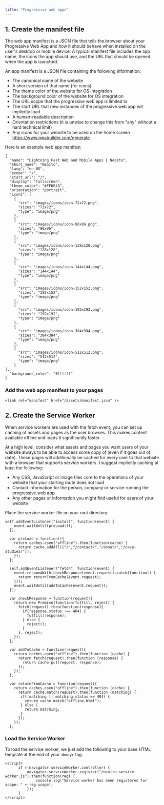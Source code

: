 ```yaml
---
title: "Progressive web apps"
---
```


## 1. Create the manifest file

The web app manifest is a JSON file that tells the browser about your Progressive Web App and how it should behave when installed on the user's desktop or mobile device. A typical manifest file includes the app name, the icons the app should use, and the URL that should be opened when the app is launched.

An app manifest is a JSON file containing the following information:

* The canonical name of the website
* A short version of that name (for icons)
* The theme color of the website for OS integration
* The background color of the website for OS integration
* The URL scope that the progressive web app is limited to
* The start URL that new instances of the progressive web app will implicitly load
* A human-readable description
* Orientation restrictions (it is unwise to change this from "any" without a hard technical limit)
* Any icons for your website to be used on the home screen https://www.pwabuilder.com/generate

Here is an example web app manifest

```
{
  "name": "Lightning Fast Web and Mobile Apps | Neoito",
  "short_name": "Neoito",
  "lang": "en-US",
  "scope": "/",
  "start_url": "/",
  "display": "fullscreen",
  "theme_color": "#FF6E43",
  "orientation": "portrait",
  "icons": [
    {
      "src": "images/icons/icon-72x72.png",
      "sizes": "72x72",
      "type": "image/png"
    },
    {
      "src": "images/icons/icon-96x96.png",
      "sizes": "96x96",
      "type": "image/png"
    },
    {
      "src": "images/icons/icon-128x128.png",
      "sizes": "128x128",
      "type": "image/png"
    },
    {
      "src": "images/icons/icon-144x144.png",
      "sizes": "144x144",
      "type": "image/png"
    },
    {
      "src": "images/icons/icon-152x152.png",
      "sizes": "152x152",
      "type": "image/png"
    },
    {
      "src": "images/icons/icon-192x192.png",
      "sizes": "192x192",
      "type": "image/png"
    },
    {
      "src": "images/icons/icon-384x384.png",
      "sizes": "384x384",
      "type": "image/png"
    },
    {
      "src": "images/icons/icon-512x512.png",
      "sizes": "512x512",
      "type": "image/png"
    }
],
  "background_color": "#ffffff"
}
```

### Add the web app manifest to your pages

```
<link rel="manifest" href="/assets/manifest.json" />
```


## 2. Create the Service Worker

When service workers are used with the fetch event, you can set up caching of assets and pages as the user browses. This makes content available offline and loads it significantly faster.

At a high level, consider what assets and pages you want users of your website always to be able to access some copy of (even if it goes out of date). These pages will additionally be cached for every user to that website with a browser that supports service workers. I suggest implicitly caching at least the following:

* Any CSS, JavaScript or image files core to the operations of your website that your starting route does not load
* Contact information for the person, company or service running the progressive web app
* Any other pages or information you might find useful for users of your website

Place the service worker file on your root directory 

```
self.addEventListener("install", function(event) {
    event.waitUntil(preLoad());
  });
  
  var preLoad = function(){
    return caches.open("offline").then(function(cache) {
      return cache.addAll(["/","/contact/","/about/","/case-studies/"]);
    });
  };
  
  self.addEventListener("fetch", function(event) {
    event.respondWith(checkResponse(event.request).catch(function() {
      return returnFromCache(event.request);
    }));
    event.waitUntil(addToCache(event.request));
  });
  
  var checkResponse = function(request){
    return new Promise(function(fulfill, reject) {
      fetch(request).then(function(response){
        if(response.status !== 404) {
          fulfill(response);
        } else {
          reject();
        }
      }, reject);
    });
  };
  
  var addToCache = function(request){
    return caches.open("offline").then(function (cache) {
      return fetch(request).then(function (response) {
        return cache.put(request, response);
      });
    });
  };
  
  var returnFromCache = function(request){
    return caches.open("offline").then(function (cache) {
      return cache.match(request).then(function (matching) {
       if(!matching || matching.status == 404) {
         return cache.match("offline.html");
       } else {
         return matching;
       }
      });
    });
  };

```

### Load the Service Worker

To load the service worker, we just add the following to your base HTML template at the end of your ``` <body> ``` tag:

```
<script>
      if (!navigator.serviceWorker.controller) {
          navigator.serviceWorker.register("/neoito-service-worker.js").then(function(reg) {
              console.log("Service worker has been registered for scope: " + reg.scope);
          });
      }
</script>
```
